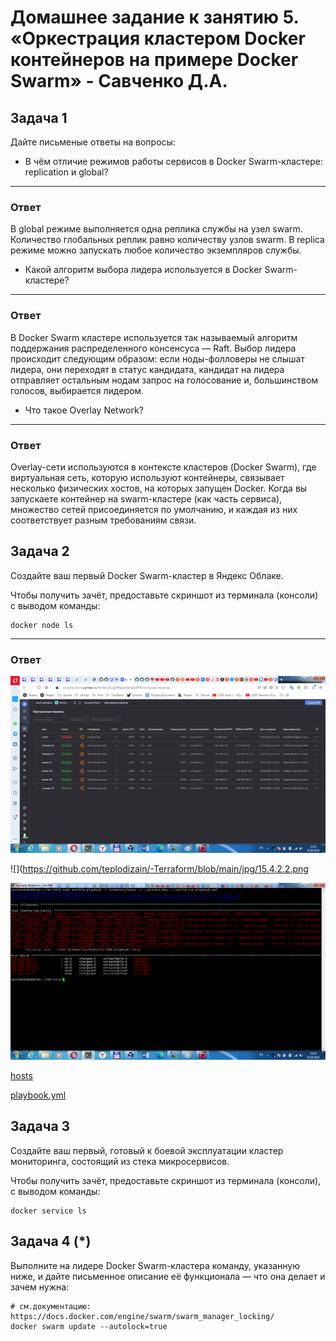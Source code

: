 # Домашнее задание к занятию 5. «Оркестрация кластером Docker контейнеров на примере Docker Swarm» - Савченко Д.А.

## Задача 1

Дайте письменые ответы на вопросы:

- В чём отличие режимов работы сервисов в Docker Swarm-кластере: replication и global?
---
### Ответ
В global режиме выполняется одна реплика службы на узел swarm. Количество глобальных реплик равно количеству узлов swarm. 
В replica режиме можно запускать любое количество экземпляров службы.

- Какой алгоритм выбора лидера используется в Docker Swarm-кластере?
---
### Ответ
В Docker Swarm кластере используется так называемый алгоритм поддержания распределенного консенсуса — Raft. Выбор лидера происходит следующим образом: если ноды-фолловеры не слышат лидера, они переходят в статус кандидата, кандидат на лидера отправляет остальным нодам запрос на голосование и, большинством голосов, выбирается лидером.

- Что такое Overlay Network?
---
### Ответ
Overlay-сети используются в контексте кластеров (Docker Swarm), где виртуальная сеть, которую используют контейнеры, связывает несколько физических хостов, на которых запущен Docker. Когда вы запускаете контейнер на swarm-кластере (как часть сервиса), множество сетей присоединяется по умолчанию, и каждая из них соответствует разным требованиям связи.

## Задача 2

Создайте ваш первый Docker Swarm-кластер в Яндекс Облаке.

Чтобы получить зачёт, предоставьте скриншот из терминала (консоли) с выводом команды:
```
docker node ls
```
---
### Ответ
![](https://github.com/teplodizain/-Terraform/blob/main/jpg/15.4.2.1.png)

![](https://github.com/teplodizain/-Terraform/blob/main/jpg/15.4.2.2.png

![](https://github.com/teplodizain/-Terraform/blob/main/jpg/15.4.2.3.png)

[hosts](https://github.com/teplodizain/-Terraform/blob/main/jpg/hosts)

[playbook.yml](https://github.com/teplodizain/-Terraform/blob/main/jpg/playbook.yml)

## Задача 3

Создайте ваш первый, готовый к боевой эксплуатации кластер мониторинга, состоящий из стека микросервисов.

Чтобы получить зачёт, предоставьте скриншот из терминала (консоли), с выводом команды:
```
docker service ls
```

## Задача 4 (*)

Выполните на лидере Docker Swarm-кластера команду, указанную ниже, и дайте письменное описание её функционала — что она делает и зачем нужна:
```
# см.документацию: https://docs.docker.com/engine/swarm/swarm_manager_locking/
docker swarm update --autolock=true
```


